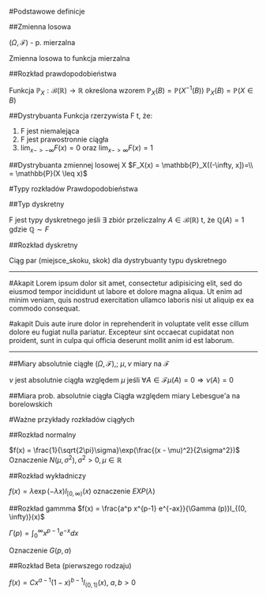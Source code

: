 #Podstawowe definicje

##Zmienna losowa

$(\Omega, \mathcal{F})$ - p. mierzalna    

Zmienna losowa to funkcja mierzalna

##Rozkład prawdopodobieństwa

Funkcja $\mathbb{P}_X :
        \mathcal{B}(\mathbb{R}) \rightarrow \mathbb{R}$
określona wzorem
$\mathbb{P}_X(B) = \mathbb{P}(X^{-1}(B))$
$\mathbb{P}_X(B) = \mathbb{P}(X \in B)$

##Dystrybuanta
Funkcja rzerzywista F t, że:

1. F jest niemalejąca
2. F jest prawostronnie ciągła
3. $\lim_{x->-\infty}F(x) = 0$ oraz $\lim_{x->\infty}F(x) = 1$

##Dystrybuanta zmiennej losowej X
$F_X(x) = \mathbb{P}_X((-\infty, x])=\\
= \mathbb{P}(X \leq x)$


#Typy rozkładów Prawdopodobieństwa

##Typ dyskretny

F jest typy dyskretnego jeśli $\exists$ zbiór przeliczalny $A \in \mathcal{B}(\mathbb{R})$ t, że $\mathbb{Q}(A) = 1$ gdzie $\mathbb{Q} \sim F$

##Rozkład dyskretny

Ciąg par (miejsce_skoku, skok) dla dystrybuanty typu dyskretnego

********
#Akapit
Lorem ipsum dolor sit amet, consectetur adipisicing elit, sed do eiusmod tempor incididunt ut labore et dolore magna aliqua. Ut enim ad minim veniam, quis nostrud exercitation ullamco laboris nisi ut aliquip ex ea commodo consequat.

#akapit
Duis aute irure dolor in reprehenderit in voluptate velit esse cillum dolore eu fugiat nulla pariatur. Excepteur sint occaecat cupidatat non proident, sunt in culpa qui officia deserunt mollit anim id est laborum.

*******

##Miary absolutnie ciągłe
$(\Omega, \mathcal{F})$,\; $\mu, \nu$ miary na $\mathcal{F}$

$\nu$ jest absolutnie ciągła względem $\mu$ jeśli
$\forall A \in \mathcal{F} \mu(A) = 0 \Rightarrow \nu(A) = 0$

##Miara prob. absolutnie ciągła
Ciągła względem miary Lebesgue'a na borelowskich


#Ważne przykłady rozkładów ciągłych

##Rozkład normalny

$f(x) = \frac{1}{\sqrt{2\pi}\sigma}\exp(\frac{(x - \mu)^2}{2\sigma^2})$
Oznaczenie $N(\mu, \sigma^2), \sigma^2 > 0, \mu \in \mathbb{R}$

##Rozkład wykładniczy

$f(x) = \lambda \exp(-\lambda x)I_{[0, \infty)}(x)$
oznaczenie $EXP(\lambda)$

##Rozkład gammma
$f(x) = \frac{a^p x^{p-1} e^{-ax}}{\Gamma (p)}I_{(0, \infty)}(x)$

$\Gamma (p) = \int_0^{\infty}x^{p-1}e^{-x}dx$

Oznaczenie $G(p, a)$

##Rozkład Beta (pierwszego rodzaju)

$f(x) = C x^{a-1}(1-x)^{b-1}I_{(0,1)}(x)$, $a,b > 0$
